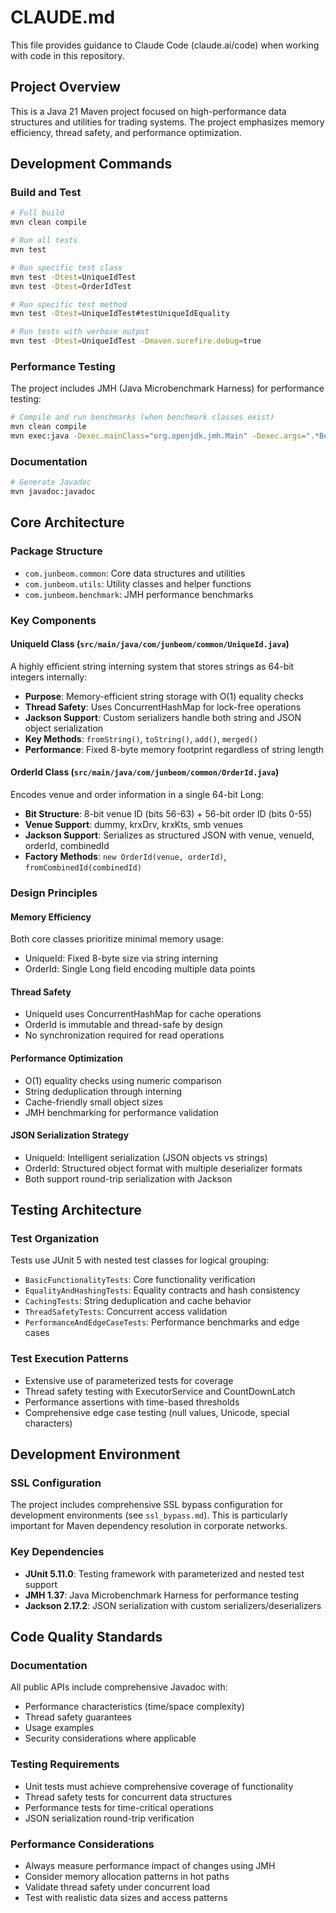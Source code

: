# CLAUDE.md

This file provides guidance to Claude Code (claude.ai/code) when working with code in this repository.

## Project Overview

This is a Java 21 Maven project focused on high-performance data structures and utilities for trading systems. The project emphasizes memory efficiency, thread safety, and performance optimization.

## Development Commands

### Build and Test
```bash
# Full build
mvn clean compile

# Run all tests
mvn test

# Run specific test class
mvn test -Dtest=UniqueIdTest
mvn test -Dtest=OrderIdTest

# Run specific test method
mvn test -Dtest=UniqueIdTest#testUniqueIdEquality

# Run tests with verbose output
mvn test -Dtest=UniqueIdTest -Dmaven.surefire.debug=true
```

### Performance Testing
The project includes JMH (Java Microbenchmark Harness) for performance testing:
```bash
# Compile and run benchmarks (when benchmark classes exist)
mvn clean compile
mvn exec:java -Dexec.mainClass="org.openjdk.jmh.Main" -Dexec.args=".*Benchmark.*"
```

### Documentation
```bash
# Generate Javadoc
mvn javadoc:javadoc
```

## Core Architecture

### Package Structure
- `com.junbeom.common`: Core data structures and utilities
- `com.junbeom.utils`: Utility classes and helper functions
- `com.junbeom.benchmark`: JMH performance benchmarks

### Key Components

#### UniqueId Class (`src/main/java/com/junbeom/common/UniqueId.java`)
A highly efficient string interning system that stores strings as 64-bit integers internally:
- **Purpose**: Memory-efficient string storage with O(1) equality checks
- **Thread Safety**: Uses ConcurrentHashMap for lock-free operations
- **Jackson Support**: Custom serializers handle both string and JSON object serialization
- **Key Methods**: `fromString()`, `toString()`, `add()`, `merged()`
- **Performance**: Fixed 8-byte memory footprint regardless of string length

#### OrderId Class (`src/main/java/com/junbeom/common/OrderId.java`)
Encodes venue and order information in a single 64-bit Long:
- **Bit Structure**: 8-bit venue ID (bits 56-63) + 56-bit order ID (bits 0-55)
- **Venue Support**: dummy, krxDrv, krxKts, smb venues
- **Jackson Support**: Serializes as structured JSON with venue, venueId, orderId, combinedId
- **Factory Methods**: `new OrderId(venue, orderId)`, `fromCombinedId(combinedId)`

### Design Principles

#### Memory Efficiency
Both core classes prioritize minimal memory usage:
- UniqueId: Fixed 8-byte size via string interning
- OrderId: Single Long field encoding multiple data points

#### Thread Safety
- UniqueId uses ConcurrentHashMap for cache operations
- OrderId is immutable and thread-safe by design
- No synchronization required for read operations

#### Performance Optimization
- O(1) equality checks using numeric comparison
- String deduplication through interning
- Cache-friendly small object sizes
- JMH benchmarking for performance validation

#### JSON Serialization Strategy
- UniqueId: Intelligent serialization (JSON objects vs strings)
- OrderId: Structured object format with multiple deserializer formats
- Both support round-trip serialization with Jackson

## Testing Architecture

### Test Organization
Tests use JUnit 5 with nested test classes for logical grouping:
- `BasicFunctionalityTests`: Core functionality verification
- `EqualityAndHashingTests`: Equality contracts and hash consistency
- `CachingTests`: String deduplication and cache behavior
- `ThreadSafetyTests`: Concurrent access validation
- `PerformanceAndEdgeCaseTests`: Performance benchmarks and edge cases

### Test Execution Patterns
- Extensive use of parameterized tests for coverage
- Thread safety testing with ExecutorService and CountDownLatch
- Performance assertions with time-based thresholds
- Comprehensive edge case testing (null values, Unicode, special characters)

## Development Environment

### SSL Configuration
The project includes comprehensive SSL bypass configuration for development environments (see `ssl_bypass.md`). This is particularly important for Maven dependency resolution in corporate networks.

### Key Dependencies
- **JUnit 5.11.0**: Testing framework with parameterized and nested test support
- **JMH 1.37**: Java Microbenchmark Harness for performance testing
- **Jackson 2.17.2**: JSON serialization with custom serializers/deserializers

## Code Quality Standards

### Documentation
All public APIs include comprehensive Javadoc with:
- Performance characteristics (time/space complexity)
- Thread safety guarantees
- Usage examples
- Security considerations where applicable

### Testing Requirements
- Unit tests must achieve comprehensive coverage of functionality
- Thread safety tests for concurrent data structures
- Performance tests for time-critical operations
- JSON serialization round-trip verification

### Performance Considerations
- Always measure performance impact of changes using JMH
- Consider memory allocation patterns in hot paths
- Validate thread safety under concurrent load
- Test with realistic data sizes and access patterns